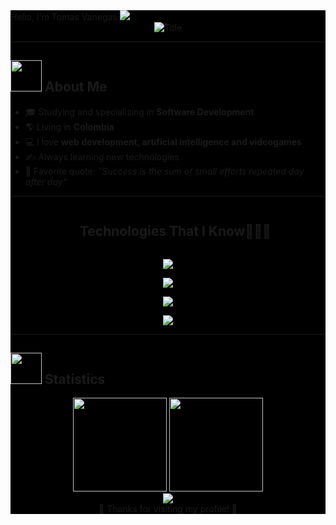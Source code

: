 
<div style="background-color: #000000;>

# Hello, I'm Tomas Vanegas ![](https://github.com/halfrost/halfrost/blob/master/icons/header_.png)

<div align="center">
  <img src="https://readme-typing-svg.herokuapp.com?font=Architects+Daughter&color=%2338C2FF&size=50&center=true&vCenter=true&height=60&width=600&lines=Welcome+to+my+GitHub!;Fullstack+Developer" alt="Title">
</div>

---

## <img src="https://raw.githubusercontent.com/nixin72/nixin72/master/wave.gif" width="50px"> About Me

- 🎓 Studying and specializing in **Software Development**
- 🌎 Living in **Colombia**
- 💻 I love **web development, artificial intelligence and videogames**
- ✍️ Always learning new technologies
- 🎯 Favorite quote: *"Success is the sum of small efforts repeated day after day"*

---

<!--h1 without bottom border-->
<div id="user-content-toc">
  <ul align="center">
    <summary><h2 style="display: inline-block">Technologies That I Know👨🏻‍💻</h2></summary>
  </ul>
</div>

<!--tech stack icons-->
<p align="center">
  <a href="https://skillicons.dev">
    <img src="https://skillicons.dev/icons?i=js,ts,py,php,java&perline=5" />
  </a>
</p>

<p align="center">
  <a href="https://skillicons.dev">
    <img src="https://skillicons.dev/icons?i=cs,html,css,react,nodejs&perline=5" />
  </a>
</p>

<p align="center">
  <a href="https://skillicons.dev">
    <img src="https://skillicons.dev/icons?i=nextjs,unity,mysql,mongodb,supabase&perline=5" />
  </a>
</p>

<p align="center">
  <a href="https://skillicons.dev">
    <img src="https://skillicons.dev/icons?i=github,gitlab,idea,postman,linux&perline=5" />
  </a>
</p>

---

## <img src="https://media0.giphy.com/media/cNZqrH5IzOG0xrlWks/giphy.gif" width="50px"> Statistics

<div align="center">
  <img height="150em" src="https://github-readme-stats.vercel.app/api/top-langs/?username=Ts2533&layout=compact&show_icon=true&theme=algolia"/>
  <img height="150em" src="https://github-readme-stats.vercel.app/api?username=Ts2533&show_icons=true&theme=algolia"/>
</div>

<div align="center">
  <img src="http://github-readme-streak-stats.herokuapp.com?user=Ts2533&theme=algolia&background=0d1117&hide_border=true" />
</div>


<div align="center">
  💙 Thanks for visiting my profile! 💙
</div>

</div>
